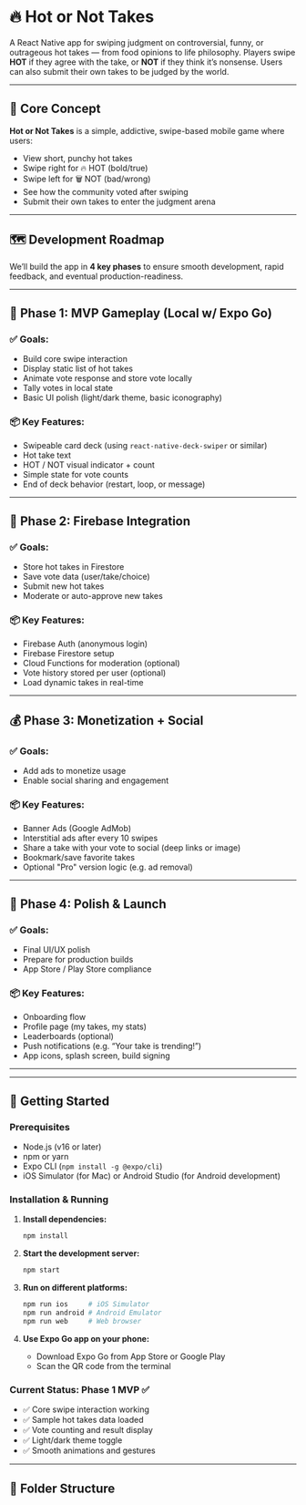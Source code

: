 # 🔥 Hot or Not Takes

A React Native app for swiping judgment on controversial, funny, or outrageous hot takes — from food opinions to life philosophy. Players swipe **HOT** if they agree with the take, or **NOT** if they think it’s nonsense. Users can also submit their own takes to be judged by the world.

---

## 🧠 Core Concept

**Hot or Not Takes** is a simple, addictive, swipe-based mobile game where users:
- View short, punchy hot takes
- Swipe right for 🔥 HOT (bold/true)
- Swipe left for 🗑️ NOT (bad/wrong)
- See how the community voted after swiping
- Submit their own takes to enter the judgment arena

---

## 🗺️ Development Roadmap

We’ll build the app in **4 key phases** to ensure smooth development, rapid feedback, and eventual production-readiness.

---

## 🚀 Phase 1: MVP Gameplay (Local w/ Expo Go)

### ✅ Goals:
- Build core swipe interaction
- Display static list of hot takes
- Animate vote response and store vote locally
- Tally votes in local state
- Basic UI polish (light/dark theme, basic iconography)

### 📦 Key Features:
- Swipeable card deck (using `react-native-deck-swiper` or similar)
- Hot take text
- HOT / NOT visual indicator + count
- Simple state for vote counts
- End of deck behavior (restart, loop, or message)

---

## 🔌 Phase 2: Firebase Integration

### ✅ Goals:
- Store hot takes in Firestore
- Save vote data (user/take/choice)
- Submit new hot takes
- Moderate or auto-approve new takes

### 📦 Key Features:
- Firebase Auth (anonymous login)
- Firebase Firestore setup
- Cloud Functions for moderation (optional)
- Vote history stored per user (optional)
- Load dynamic takes in real-time

---

## 💰 Phase 3: Monetization + Social

### ✅ Goals:
- Add ads to monetize usage
- Enable social sharing and engagement

### 📦 Key Features:
- Banner Ads (Google AdMob)
- Interstitial ads after every 10 swipes
- Share a take with your vote to social (deep links or image)
- Bookmark/save favorite takes
- Optional "Pro" version logic (e.g. ad removal)

---

## 📱 Phase 4: Polish & Launch

### ✅ Goals:
- Final UI/UX polish
- Prepare for production builds
- App Store / Play Store compliance

### 📦 Key Features:
- Onboarding flow
- Profile page (my takes, my stats)
- Leaderboards (optional)
- Push notifications (e.g. “Your take is trending!”)
- App icons, splash screen, build signing

---

---

## 🚀 Getting Started

### Prerequisites
- Node.js (v16 or later)
- npm or yarn
- Expo CLI (`npm install -g @expo/cli`)
- iOS Simulator (for Mac) or Android Studio (for Android development)

### Installation & Running

1. **Install dependencies:**
   ```bash
   npm install
   ```

2. **Start the development server:**
   ```bash
   npm start
   ```

3. **Run on different platforms:**
   ```bash
   npm run ios     # iOS Simulator
   npm run android # Android Emulator
   npm run web     # Web browser
   ```

4. **Use Expo Go app on your phone:**
   - Download Expo Go from App Store or Google Play
   - Scan the QR code from the terminal

### Current Status: Phase 1 MVP ✅
- ✅ Core swipe interaction working
- ✅ Sample hot takes data loaded
- ✅ Vote counting and result display
- ✅ Light/dark theme toggle
- ✅ Smooth animations and gestures

---

## 📁 Folder Structure

